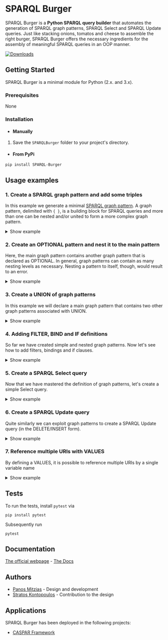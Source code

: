 # SPARQL Burger
SPARQL Burger is a **Python SPARQL query builder** that automates the generation of SPARQL graph patterns, SPARQL Select and SPARQL Update queries. Just like stacking onions, tomatos and cheese to assemble the right burger, SPARQL Burger offers the necessary ingredients for the assembly of meaningful SPARQL queries in an OOP manner.

[![Downloads](http://pepy.tech/badge/SPARQL-Burger)](http://pepy.tech/project/SPARQL-Burger)

## Getting Started
SPARQL Burger is a minimal module for Python (2.x. and 3.x).

### Prerequisites

None

### Installation

* #### Manually
 
 1. Save the `SPARQLBurger` folder to your project's directory.

* #### From PyPi

 ```
 pip install SPARQL-Burger
 ```

## Usage examples
### 1. Create a SPARQL graph pattern and add some triples
In this example we generate a minimal [SPARQL graph pattern](http://https://www.w3.org/TR/rdf-sparql-query/#GraphPattern "SPARQL graph pattern"). A graph pattern, delimited with `{ }`, is a building block for SPARQL queries and more than one can be nested and/or united to form a more complex graph pattern.

<details>
 <summary>Show example</summary>

```python
from SPARQLBurger.SPARQLQueryBuilder import *

# Create a graph pattern
pattern = SPARQLGraphPattern()

# Add a couple of triples to the pattern
pattern.add_triples(
        triples=[
            Triple(subject="?person", predicate="rdf:type", object="ex:Person"),
            Triple(subject="?person", predicate="ex:hasName", object="?name")
        ]
    )

# Let's print this graph pattern
print(pattern.get_text())
```
The printout is:
```
{
   ?person rdf:type ex:Person . 
   ?person ex:hasName ?name . 
}
```
</details>

### 2. Create an OPTIONAL pattern and nest it to the main pattern
Here, the main graph pattern contains another graph pattern that is declared as OPTIONAL. In general, graph patterns can contain as many nesting levels as necessary. Nesting a pattern to itself, though, would result to an error.

<details>
 <summary>Show example</summary>

```python
from SPARQLBurger.SPARQLQueryBuilder import *

# Create a main graph pattern and add some triples
main_pattern = SPARQLGraphPattern()
main_pattern.add_triples(
        triples=[
            Triple(subject="?person", predicate="rdf:type", object="ex:Person"),
            Triple(subject="?person", predicate="ex:hasName", object="?name")
        ]
    )

# Create an optional pattern and add a triple
optional_pattern = SPARQLGraphPattern(optional=True)
optional_pattern.add_triples(
        triples=[
            Triple(subject="?person", predicate="ex:hasAge", object="?age")
        ]
    )

# Nest the optional pattern to the main
main_pattern.add_nested_graph_pattern(optional_pattern)

# Let's print the main graph pattern
print(pattern.get_text())
```
The printout is:
```
{
   ?person rdf:type ex:Person . 
   ?person ex:hasName ?name . 
   OPTIONAL {
      ?person ex:hasAge ?age . 
   }
}
```
</details>

### 3. Create a UNION of graph patterns
In this example we will declare a main graph pattern that contains two other graph patterns associated with UNION.

<details>
 <summary>Show example</summary>

```python
from SPARQLBurger.SPARQLQueryBuilder import *

# Create an empty graph pattern
main_pattern = SPARQLGraphPattern()

# Create the first graph pattern to be nested and add some triples
first_pattern = SPARQLGraphPattern()
first_pattern.add_triples(
        triples=[
            Triple(subject="?person", predicate="rdf:type", object="ex:Person"),
            Triple(subject="?person", predicate="ex:hasName", object="?name")
        ]
    )

# Create the second graph pattern to be nested as a UNION to the first and add some triples
second_pattern = SPARQLGraphPattern(union=True)
second_pattern.add_triples(
        triples=[
            Triple(subject="?person", predicate="rdf:type", object="ex:User"),
            Triple(subject="?person", predicate="ex:hasNickname", object="?name")
        ]
    )

# Nest both patterns to the main one
main_pattern.add_nested_graph_pattern(graph_pattern=first_pattern)
main_pattern.add_nested_graph_pattern(graph_pattern=second_pattern)

# Let's print the main graph pattern
print(main_pattern.get_text())
```
The printout is:
```
{
   {
      ?person rdf:type ex:Person . 
      ?person ex:hasName ?name . 
   }
   UNION
   {
      ?person rdf:type ex:User . 
      ?person ex:hasNickname ?name . 
   }
}
```
</details>

### 4. Adding FILTER, BIND and IF definitions
So far we have created simple and nested graph patterns. Now let's see how to add filters, bindings and if clauses.

<details>
 <summary>Show example</summary>

```python
from SPARQLBurger.SPARQLQueryBuilder import *

# Create a graph pattern and add some triples
pattern = SPARQLGraphPattern()
pattern.add_triples(
        triples=[
            Triple(subject="?person", predicate="rdf:type", object="ex:Person"),
            Triple(subject="?person", predicate="ex:hasAge", object="?age")
        ]
    )

# Add a filter for variable ?age
pattern.add_filter(
    filter= Filter(
        expression="?age < 65"
    )
)

# Add a binding for variable ?years_alive
pattern.add_binding(
    binding=Binding(
        value="?age",
        variable="?years_alive"
    )
)

# Add a binding for variable ?status, that should be "minor" or "adult" based on the ?age value
pattern.add_binding(
    binding=Binding(
        value=IfClause(
            condition="?age >= 18",
            true_value="'adult'",
            false_value="'minor'"
        ),
        variable="?status"
    )
)

# Print the graph pattern
print(pattern.get_text())
```
The printout is:
```
{
   ?person rdf:type ex:Person . 
   ?person ex:hasAge ?age . 
   BIND (?age AS ?years_alive)
   BIND (IF (?age >= 18, 'adult', 'minor') AS ?status)
   FILTER (?age < 65)
}
```
In the first BIND we have only provided a value and a variable as string, but this is not always the case. In the second BIND we nested an IF clause. Therefore, the `Binding.value` also accepts objects of classes like `IfClause`. In a similar way, the arguments of `IfClause` can also be other objects of type `IfClause` and `Bound` in a nested format, as shown below. 
```python
from SPARQLBurger.SPARQLQueryBuilder import *

# Create a graph pattern and add a triple
pattern = SPARQLGraphPattern()
pattern.add_triples(
        triples=[
            Triple(subject="?person", predicate="rdf:type", object="ex:Person"),
        ]
    )

# Create an optional graph pattern and add a triple
optional_pattern = SPARQLGraphPattern(optional=True)
optional_pattern.add_triples(
        triples=[
            Triple(subject="?person", predicate="ex:hasAddress", object="?address")
        ]
    )

# Add a binding with nested a IF clause and a BOUND condition
pattern.add_binding(
    binding=Binding(
        value=IfClause(
            condition=Bound(
                variable="?address"
            ),
            true_value="?address",
            false_value="'Unknown'"
        ),
        variable="?address"
    )
)

# Print the graph pattern
print(pattern.get_text())
```
The printout is:
```
{
   ?person rdf:type ex:Person . 
   BIND (IF (BOUND (?address), ?address, 'Unknown') AS ?address)
}
```
</details>

### 5. Create a SPARQL Select query
Now that we have mastered the definition of graph patterns, let's create a simple Select query.

<details>
 <summary>Show example</summary>

```python
from SPARQLBurger.SPARQLQueryBuilder import *

# Create an object of class SPARQLSelectQuery and set the limit for the results to 100
select_query = SPARQLSelectQuery(distinct=True, limit=100)

# Add a prefix
select_query.add_prefix(
    prefix=Prefix(prefix="ex", namespace="http://www.example.com#")
)

# Add the variables we want to select
select_query.add_variables(variables=["?person", "?age"])

# Create a graph pattern to use for the WHERE part and add some triples
where_pattern = SPARQLGraphPattern()
where_pattern.add_triples(
        triples=[
            Triple(subject="?person", predicate="rdf:type", object="ex:Person"),
            Triple(subject="?person", predicate="ex:hasAge", object="?age"),
            Triple(subject="?person", predicate="ex:address", object="?address"),
        ]
    )

# Set this graph pattern to the WHERE part
select_query.set_where_pattern(graph_pattern=where_pattern)

# Group the results by age
select_query.add_group_by(
    group=GroupBy(
        variables=["?age"]
    )
)

# Print the query we have defined
print(select_query.get_text())
```
The printout is:
```
PREFIX ex: <http://www.example.com#>

SELECT DISTINCT ?person ?age
WHERE {
   ?person rdf:type ex:Person . 
   ?person ex:hasAge ?age . 
   ?person ex:address ?address . 
}
GROUP BY ?age
LIMIT 100
```
</details>

### 6. Create a SPARQL Update query
Quite similarly we can exploit graph patterns to create a SPARQL Update query (in the DELETE/INSERT form).

<details>
 <summary>Show example</summary>

```python
from SPARQLBurger.SPARQLQueryBuilder import *

# Create a SPARQLUpdateQuery object
update_query = SPARQLUpdateQuery()

# Add a prefix
update_query.add_prefix(
    prefix=Prefix(prefix="ex", namespace="http://www.example.com#")
)

# Create a graph pattern for the DELETE part and add a triple
delete_pattern = SPARQLGraphPattern()
delete_pattern.add_triples(
    triples=[
        Triple(subject="?person", predicate="ex:hasAge", object="?age")
    ]
)

# Create a graph pattern for the INSERT part and add a triple
insert_pattern = SPARQLGraphPattern()
insert_pattern.add_triples(
    triples=[
        Triple(subject="?person", predicate="ex:hasAge", object="32")
    ]
)

# Create a graph pattern for the WHERE part and add some triples
where_pattern = SPARQLGraphPattern()
where_pattern.add_triples(
    triples=[
        Triple(subject="?person", predicate="rdf:type", object="ex:Person"),
        Triple(subject="?person", predicate="ex:hasAge", object="?age")
    ]
)

# Now let's append these graph patterns to our query
update_query.set_delete_pattern(graph_pattern=delete_pattern)
update_query.set_insert_pattern(graph_pattern=insert_pattern)
update_query.set_where_pattern(graph_pattern=where_pattern)

# Print the query we have defined
print(update_query.get_text())
```
The printout is:
```
PREFIX ex: <http://www.example.com#>

DELETE {
   ?person ex:hasAge ?age . 
}
INSERT {
   ?person ex:hasAge 32 . 
}
WHERE {
   ?person rdf:type ex:Person . 
   ?person ex:hasAge ?age . 
}
```
</details>


### 7. Reference multiple URIs with VALUES
By defining a VALUES, it is possible to reference multiple URIs by a single variable name

<details>
 <summary>Show example</summary>
 
```python
from SPARQLBurger.SPARQLQueryBuilder import *

pattern = SPARQLGraphPattern()

uris = ["https://www.wikidata.org/entity/Q42",
        "https://www.wikidata.org/entity/Q46248"]
pattern.add_value(value=Values(values=uris, name="?friend"))

pattern.add_triples(
    triples=[
        Triple(subject="?person", predicate="rdf:type", object="ex:Person"),
        Triple(subject="?person", predicate="foaf:knows", object="?friend")
    ]
)

# Print the query we have defined
print(pattern.get_text())
```

The printout is:
```
{
 VALUES ?friend {<https://www.wikidata.org/entity/Q42> <https://www.wikidata.org/entity/Q46248>}
 ?person rdf:type ex:Person . 
 ?person foaf:knows ?friend . 
}
```
</details>

## Tests
To run the tests, install `pytest` via

```shell
pip install pytest
```

Subsequently run

```shell
pytest
```

## Documentation
[The official webpage](http://pmitzias.com/SPARQLBurger) - [The Docs](http://pmitzias.com/SPARQLBurger/docs.html)

## Authors
* [Panos Mitzias](http://pmitzias.com) - Design and development
* [Stratos Kontopoulos](http://stratoskontopoulos.com) - Contribution to the design

## Applications
SPARQL Burger has been deployed in the following projects:

* [CASPAR Framework](https://www.linkedin.com/showcase/caspar-framework)
